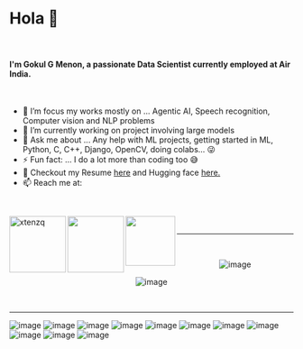# Hola 👋

<br>

#### I'm Gokul G Menon, a passionate Data Scientist currently employed at Air India.

<br>

- 🔭 I’m focus my works mostly on ... Agentic AI, Speech recognition, Computer vision and NLP problems
- 🌱 I’m currently working on project involving large models
- 💬 Ask me about ... Any help with ML projects, getting started in ML, Python, C, C++, Django, OpenCV, doing colabs... :stuck_out_tongue_winking_eye:
- ⚡ Fun fact: ... I do a lot more than coding too :sweat_smile:
- :muscle: Checkout my Resume [here](https://bit.ly/gokuls-resume) and Hugging face [here.](https://huggingface.co/gokul-g-menon)
- 📫 Reach me at:  

<br>

<a href="https://www.linkedin.com/in/gokul-g-menon-612580203/" target="blank"><img align="left" src="https://img.shields.io/badge/LinkedIn-0077B5?style=for-the-badge&logo=linkedin&logoColor=white" alt="xtenzq" width="100px" /></a>
<a href="https://www.instagram.com/_g_kul_" target="blank"><img align="left" src="https://img.shields.io/badge/Instagram-E4405F?style=for-the-badge&logo=instagram&logoColor=white" width="100px" /></a>
<a href="mailto:gokulgovindmenon@gmail.com" target="blank"><img align="left" src="https://img.shields.io/badge/Gmail-D14836?style=for-the-badge&logo=gmail&logoColor=white" width="88px" /></a>

<br>

---------------------------------------------------------------------------------------------------------------------------------------------------------------------------  
<br>
<div align="center">

![image](https://github-profile-summary-cards.vercel.app/api/cards/profile-details?username=Gokul-GMenon&theme=gruvbox)  

![image](https://github-readme-stats.vercel.app/api/top-langs/?username=Gokul-GMenon&theme=gruvbox)  

 </div>
 <br>

---------------------------------------------------------------------------------------------------------------------------------------------------------------------------
![image](https://img.shields.io/badge/TensorFlow-FF6F00?style=for-the-badge&logo=tensorflow&logoColor=white)
![image](https://img.shields.io/badge/PyTorch-EE4C2C?style=for-the-badge&logo=PyTorch&logoColor=white)
![image](https://img.shields.io/badge/scikit_learn-F7931E?style=for-the-badge&logo=scikit-learn&logoColor=white)
![image](https://img.shields.io/badge/Keras-D00000?style=for-the-badge&logo=Keras&logoColor=white)
![image](https://img.shields.io/badge/Python-FFD43B?style=for-the-badge&logo=python&logoColor=blue)
![image](https://img.shields.io/badge/OpenCV-27338e?style=for-the-badge&logo=OpenCV&logoColor=white)
![image](https://img.shields.io/badge/Colab-F9AB00?style=for-the-badge&logo=googlecolab&color=525252)
![image](https://img.shields.io/badge/Flask-000000?style=for-the-badge&logo=flask&logoColor=white)
![image](https://img.shields.io/badge/Django-092E20?style=for-the-badge&logo=django&logoColor=green)
![image](https://img.shields.io/badge/Jupyter-F37626.svg?&style=for-the-badge&logo=Jupyter&logoColor=white)
![image](https://img.shields.io/badge/Linux-FCC624?style=for-the-badge&logo=linux&logoColor=black)

<br>
